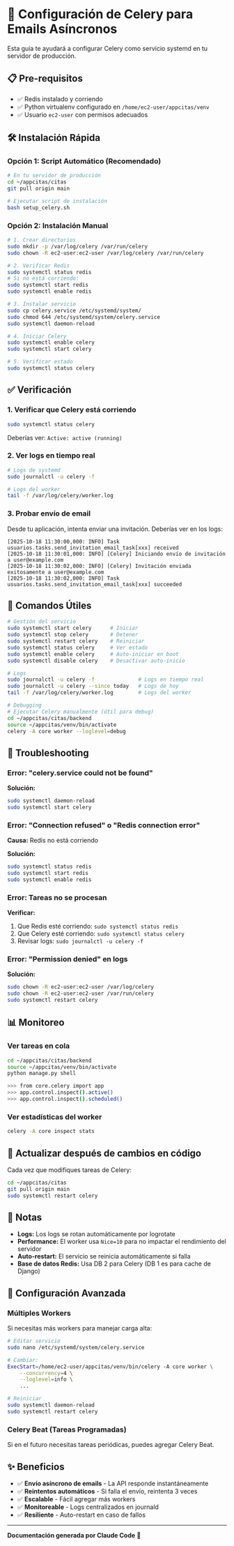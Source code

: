 # 🚀 Configuración de Celery para Emails Asíncronos

Esta guía te ayudará a configurar Celery como servicio systemd en tu servidor de producción.

## 📋 Pre-requisitos

- ✅ Redis instalado y corriendo
- ✅ Python virtualenv configurado en `/home/ec2-user/appcitas/venv`
- ✅ Usuario `ec2-user` con permisos adecuados

## 🛠️ Instalación Rápida

### Opción 1: Script Automático (Recomendado)

```bash
# En tu servidor de producción
cd ~/appcitas/citas
git pull origin main

# Ejecutar script de instalación
bash setup_celery.sh
```

### Opción 2: Instalación Manual

```bash
# 1. Crear directorios
sudo mkdir -p /var/log/celery /var/run/celery
sudo chown -R ec2-user:ec2-user /var/log/celery /var/run/celery

# 2. Verificar Redis
sudo systemctl status redis
# Si no está corriendo:
sudo systemctl start redis
sudo systemctl enable redis

# 3. Instalar servicio
sudo cp celery.service /etc/systemd/system/
sudo chmod 644 /etc/systemd/system/celery.service
sudo systemctl daemon-reload

# 4. Iniciar Celery
sudo systemctl enable celery
sudo systemctl start celery

# 5. Verificar estado
sudo systemctl status celery
```

## ✅ Verificación

### 1. Verificar que Celery está corriendo

```bash
sudo systemctl status celery
```

Deberías ver: `Active: active (running)`

### 2. Ver logs en tiempo real

```bash
# Logs de systemd
sudo journalctl -u celery -f

# Logs del worker
tail -f /var/log/celery/worker.log
```

### 3. Probar envío de email

Desde tu aplicación, intenta enviar una invitación. Deberías ver en los logs:

```
[2025-10-18 11:30:00,000: INFO] Task usuarios.tasks.send_invitation_email_task[xxx] received
[2025-10-18 11:30:01,000: INFO] [Celery] Iniciando envío de invitación a user@example.com
[2025-10-18 11:30:02,000: INFO] [Celery] Invitación enviada exitosamente a user@example.com
[2025-10-18 11:30:02,000: INFO] Task usuarios.tasks.send_invitation_email_task[xxx] succeeded
```

## 🔧 Comandos Útiles

```bash
# Gestión del servicio
sudo systemctl start celery      # Iniciar
sudo systemctl stop celery       # Detener
sudo systemctl restart celery    # Reiniciar
sudo systemctl status celery     # Ver estado
sudo systemctl enable celery     # Auto-iniciar en boot
sudo systemctl disable celery    # Desactivar auto-inicio

# Logs
sudo journalctl -u celery -f              # Logs en tiempo real
sudo journalctl -u celery --since today   # Logs de hoy
tail -f /var/log/celery/worker.log        # Logs del worker

# Debugging
# Ejecutar Celery manualmente (útil para debug)
cd ~/appcitas/citas/backend
source ~/appcitas/venv/bin/activate
celery -A core worker --loglevel=debug
```

## 🐛 Troubleshooting

### Error: "celery.service could not be found"

**Solución:**
```bash
sudo systemctl daemon-reload
sudo systemctl start celery
```

### Error: "Connection refused" o "Redis connection error"

**Causa:** Redis no está corriendo

**Solución:**
```bash
sudo systemctl status redis
sudo systemctl start redis
sudo systemctl enable redis
```

### Error: Tareas no se procesan

**Verificar:**
1. Que Redis esté corriendo: `sudo systemctl status redis`
2. Que Celery esté corriendo: `sudo systemctl status celery`
3. Revisar logs: `sudo journalctl -u celery -f`

### Error: "Permission denied" en logs

**Solución:**
```bash
sudo chown -R ec2-user:ec2-user /var/log/celery
sudo chown -R ec2-user:ec2-user /var/run/celery
sudo systemctl restart celery
```

## 📊 Monitoreo

### Ver tareas en cola

```bash
cd ~/appcitas/citas/backend
source ~/appcitas/venv/bin/activate
python manage.py shell

>>> from core.celery import app
>>> app.control.inspect().active()
>>> app.control.inspect().scheduled()
```

### Ver estadísticas del worker

```bash
celery -A core inspect stats
```

## 🔄 Actualizar después de cambios en código

Cada vez que modifiques tareas de Celery:

```bash
cd ~/appcitas/citas
git pull origin main
sudo systemctl restart celery
```

## 📝 Notas

- **Logs:** Los logs se rotan automáticamente por logrotate
- **Performance:** El worker usa `Nice=10` para no impactar el rendimiento del servidor
- **Auto-restart:** El servicio se reinicia automáticamente si falla
- **Base de datos Redis:** Usa DB 2 para Celery (DB 1 es para cache de Django)

## 🎯 Configuración Avanzada

### Múltiples Workers

Si necesitas más workers para manejar carga alta:

```bash
# Editar servicio
sudo nano /etc/systemd/system/celery.service

# Cambiar:
ExecStart=/home/ec2-user/appcitas/venv/bin/celery -A core worker \
    --concurrency=4 \
    --loglevel=info \
    ...

# Reiniciar
sudo systemctl daemon-reload
sudo systemctl restart celery
```

### Celery Beat (Tareas Programadas)

Si en el futuro necesitas tareas periódicas, puedes agregar Celery Beat.

## ✨ Beneficios

- ✅ **Envío asíncrono de emails** - La API responde instantáneamente
- ✅ **Reintentos automáticos** - Si falla el envío, reintenta 3 veces
- ✅ **Escalable** - Fácil agregar más workers
- ✅ **Monitoreable** - Logs centralizados en journald
- ✅ **Resiliente** - Auto-restart en caso de fallos

---

**Documentación generada por Claude Code** 🤖
